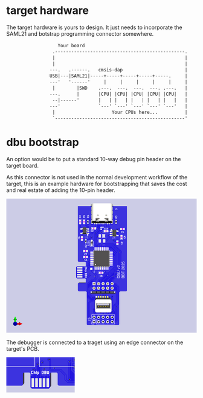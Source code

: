 # target hardware

The target hardware is yours to design.  It just needs to incorporate the SAML21 and botstrap programming connector somewhere.

```
                   Your board
                 .------------------------------------------------.
                 |                                                |
                 |                                                |
                ---.   .------.   cmsis-dap                       |  
                USB|---|SAML21|-----+-----+-----+-----+-----.     |   
                ---'   '------'     |     |     |     |     |     |   
                 |        |SWD    .---.  ---.  ---.  ---. .---.   |   
                ---.      |       |CPU| |CPU| |CPU| |CPU| |CPU|   |
                 --|------'       |   | |   | |   | |   | |   |   |
                ---'              `---' `---' `---' `---' `---'   |
                 |                     Your CPUs here...          |
                 `------------------------------------------------'
```
# dbu bootstrap

An option would be to put a standard 10-way debug pin header on the target board.  

As this connector is not used in the normal development workflow of the target, this is an example hardware for bootstrapping that saves the cost and real estate of adding the 10-pin header.  

![PCB](https://github.com/brucebiotech/dbu/blob/main/docs/saml21-narrow-dbu-v2.png)

The debugger is connected to a traget using an edge connector on the target's PCB.

![edge](https://github.com/brucebiotech/dbu/blob/main/docs/target-edge-connector.png)


